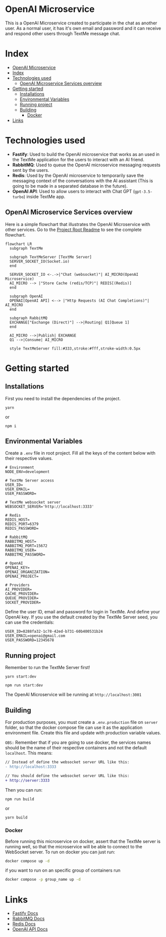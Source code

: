 # OpenAI Microservice

This is a OpenAI Microservice created to participate in the chat as another user. As a normal user, it has it's own email and password and it can receive and respond other users through TextMe message chat.

# Index

- [OpenAI Microservice](#openai-microservice)
- [Index](#index)
- [Technologies used](#technologies-used)
  - [OpenAI Microservice Services overview](#openai-microservice-services-overview)
- [Getting started](#getting-started)
  - [Installations](#installations)
  - [Environmental Variables](#environmental-variables)
  - [Running project](#running-project)
  - [Building](#building)
    - [Docker](#docker)
- [Links](#links)

# Technologies used

- **Fastify**: Used to build the OpenAI microservice that works as an used in the TextMe application for the users to interact with an AI friend.
- **RabbitMQ**: Used to queue the OpenAI microservice messaging requests sent by the users.
- **Redis**: Used by the OpenAI microservice to temporarily save the messaging context of the conversations with the AI assistant (This is going to be made in a separated database in the future).
- **OpenAI API**: Used to allow users to interact with Chat GPT (`gpt-3.5-turbo`) inside TextMe app.

## OpenAI Microservice Services overview

Here is a simple flowchart that illustrates the OpenAI Microservice with other services. Go to the [Project Root Readme](../README.md) to see the complete flowchart.

```mermaid
flowchart LR
  subgraph TextMe
  
  subgraph TextMeServer [TextMe Server]
  SERVER_SOCKET_IO(Socket.io)
  end

  SERVER_SOCKET_IO <-.->|"Chat (websocket)"| AI_MICRO(OpenAI Microservice)
  AI_MICRO --> |"Store Cache (redis/TCP)"| REDIS[(Redis)]
  end

  subgraph OpenAI
  OPENAI[OpenAI API] <--> |"Http Requests (AI Chat Completions)"| AI_MICRO
  end

  subgraph RabbitMQ
  EXCHANGE["Exchange (Direct)"] -->|Routing| Q1[Queue 1]
  end

  AI_MICRO -->|Publish| EXCHANGE
  Q1 -->|Consume| AI_MICRO

  style TextMeServer fill:#333,stroke:#fff,stroke-width:0.5px
```

# Getting started

## Installations

First you need to install the dependencies of the project.

```
yarn
```

or

```
npm i
```

## Environmental Variables

Create a `.env` file in root project. Fill all the keys of the content below with their respective values.

```text
# Environment
NODE_ENV=development

# TextMe Server access
USER_ID=
USER_EMAIL=
USER_PASSWORD=

# TextMe websocket server
WEBSOCKET_SERVER='http://localhost:3333'

# Redis
REDIS_HOST=
REDIS_PORT=6379
REDIS_PASSWORD=

# RabbitMQ
RABBITMQ_HOST=
RABBITMQ_PORT=15672
RABBITMQ_USER=
RABBITMQ_PASSWORD=

# OpenAI
OPENAI_KEY=
OPENAI_ORGANIZATION=
OPENAI_PROJECT=

# Providers
AI_PROVIDER=
CACHE_PROVIDER=
QUEUE_PROVIDER=
SOCKET_PROVIDER=
```

Define the user ID, email and password for login in TextMe. And define your OpenAI key. If you use the default created by the TextMe Server seed, you can use the credentials:

```
USER_ID=8288fa32-1c78-42ed-b731-60b400531b24
USER_EMAIL=openai@gmail.com
USER_PASSWORD=12345678
```

## Running project
Remember to run the TextMe Server first!

```
yarn start:dev
```

```
npm run start:dev
```

The OpenAI Microservice will be running at `http://localhost:3001`

## Building

For production purposes, you must create a `.env.production` file on `server` folder, so that the docker compose file can use it as the application environment file. Create this file and update with production variable values.

`OBS:` Remember that if you are going to use docker, the services names should be the name of their respective containers and not the default `localhost`. This means:

```diff
// Instead of define the websocket server URL like this:
- http://localhost:3333

// You should define the websocket server URL like this:
+ http://server:3333
```

Then you can run:

```bash
npm run build
```

or

```bash
yarn build
```

### Docker

Before running this microservice on docker, assert that the TextMe server is running well, so that the microservice will be able to connect to the WebSocket server. To run on docker you can just run:

```bash
docker compose up -d
```

if you want to run on an specific group of containers run

```bash
docker compose -p group_name up -d
```

# Links

- [Fastify Docs](https://fastify.dev/docs/latest/)
- [RabbitMQ Docs](https://www.rabbitmq.com/docs)
- [Redis Docs](https://redis.io/docs/latest/)
- [OpenAI API Docs](https://platform.openai.com/docs/concepts)
